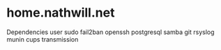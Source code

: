 home.nathwill.net
=================
Dependencies
user
sudo
fail2ban
openssh
postgresql
samba
git
rsyslog
munin
cups
transmission

